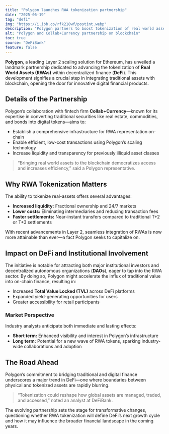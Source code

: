 ```yaml
---
title: "Polygon launches RWA tokenization partnership"
date: "2025-06-19"
tag: "defi"
img: "https://i.ibb.co/rfk218wf/postint.webp"
description: "Polygon partners to boost tokenization of real world assets in DeFi ecosystem"
alt: "Polygon and Collab+Currency partnership on blockchain"
toc: true
source: "DeFiBank"
feature: false
---
```


**Polygon**, a leading Layer 2 scaling solution for Ethereum, has unveiled a landmark partnership dedicated to advancing the tokenization of **Real World Assets (RWAs)** within decentralized finance (**DeFi**). This development signifies a crucial step in integrating traditional assets with blockchain, opening the door for innovative digital financial products.

## Details of the Partnership

Polygon’s collaboration with fintech firm **Collab+Currency**—known for its expertise in converting traditional securities like real estate, commodities, and bonds into digital tokens—aims to:

- Establish a comprehensive infrastructure for RWA representation on-chain
- Enable efficient, low-cost transactions using Polygon’s scaling technology
- Increase liquidity and transparency for previously illiquid asset classes

> “Bringing real world assets to the blockchain democratizes access and increases efficiency,” said a Polygon representative.

## Why RWA Tokenization Matters

The ability to tokenize real-assets offers several advantages:

- **Increased liquidity:** Fractional ownership and 24/7 markets
- **Lower costs:** Eliminating intermediaries and reducing transaction fees
- **Faster settlements:** Near-instant transfers compared to traditional T+2 or T+3 settlements

With recent advancements in Layer 2, seamless integration of RWAs is now more attainable than ever—a fact Polygon seeks to capitalize on.

## Impact on DeFi and Institutional Involvement

The initiative is notable for attracting both major institutional investors and decentralized autonomous organizations (**DAOs**), eager to tap into the RWA sector. By doing so, Polygon might accelerate the influx of traditional value into on-chain finance, resulting in:

- Increased **Total Value Locked (TVL)** across DeFi platforms
- Expanded yield-generating opportunities for users
- Greater accessibility for retail participants

### Market Perspective

Industry analysts anticipate both immediate and lasting effects:

- **Short term:** Enhanced visibility and interest in Polygon’s infrastructure
- **Long term:** Potential for a new wave of RWA tokens, sparking industry-wide collaborations and adoption

## The Road Ahead

Polygon’s commitment to bridging traditional and digital finance underscores a major trend in DeFi—one where boundaries between physical and tokenized assets are rapidly blurring.

> “Tokenization could reshape how global assets are managed, traded, and accessed,” noted an analyst at DeFiBank.

The evolving partnership sets the stage for transformative changes, questioning whether RWA tokenization will define DeFi’s next growth cycle and how it may influence the broader financial landscape in the coming years.